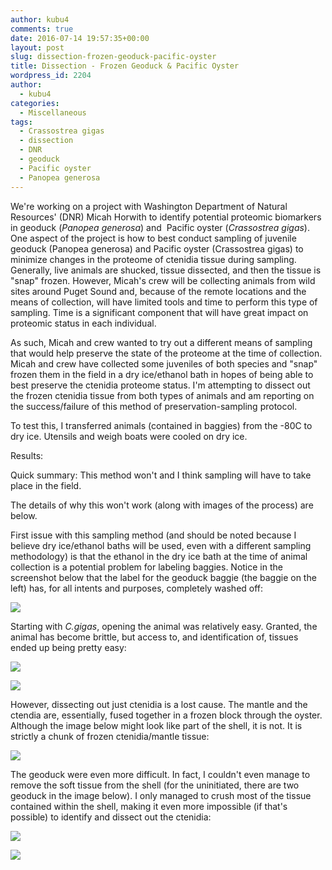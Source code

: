 ```yaml
---
author: kubu4
comments: true
date: 2016-07-14 19:57:35+00:00
layout: post
slug: dissection-frozen-geoduck-pacific-oyster
title: Dissection - Frozen Geoduck & Pacific Oyster
wordpress_id: 2204
author:
  - kubu4
categories:
  - Miscellaneous
tags:
  - Crassostrea gigas
  - dissection
  - DNR
  - geoduck
  - Pacific oyster
  - Panopea generosa
---
```


We're working on a project with Washington Department of Natural Resources' (DNR) Micah Horwith to identify potential proteomic biomarkers in geoduck (_Panopea generosa_) and  Pacific oyster (_Crassostrea gigas_). One aspect of the project is how to best conduct sampling of juvenile geoduck (Panopea generosa) and Pacific oyster (Crassostrea gigas) to minimize changes in the proteome of ctenidia tissue during sampling. Generally, live animals are shucked, tissue dissected, and then the tissue is "snap" frozen. However, Micah's crew will be collecting animals from wild sites around Puget Sound and, because of the remote locations and the means of collection, will have limited tools and time to perform this type of sampling. Time is a significant component that will have great impact on proteomic status in each individual.

As such, Micah and crew wanted to try out a different means of sampling that would help preserve the state of the proteome at the time of collection. Micah and crew have collected some juveniles of both species and "snap" frozen them in the field in a dry ice/ethanol bath in hopes of being able to best preserve the ctenidia proteome status. I'm attempting to dissect out the frozen ctenidia tissue from both types of animals and am reporting on the success/failure of this method of preservation-sampling protocol.

To test this, I transferred animals (contained in baggies) from the -80C to dry ice. Utensils and weigh boats were cooled on dry ice.



Results:

Quick summary: This method won't and I think sampling will have to take place in the field.

The details of why this won't work (along with images of the process) are below.



First issue with this sampling method (and should be noted because I believe dry ice/ethanol baths will be used, even with a different sampling methodology) is that the ethanol in the dry ice bath at the time of animal collection is a potential problem for labeling baggies. Notice in the screenshot below that the label for the geoduck baggie (the baggie on the left) has, for all intents and purposes, completely washed off:

[![](https://eagle.fish.washington.edu/Arabidopsis/DSC_1234.jpg)](http://eagle.fish.washington.edu/Arabidopsis/DSC_1234.jpg)





Starting with _C.gigas_, opening the animal was relatively easy. Granted, the animal has become brittle, but access to, and identification of, tissues ended up being pretty easy:

[![](https://eagle.fish.washington.edu/Arabidopsis/DSC_1235.jpg)](http://eagle.fish.washington.edu/Arabidopsis/DSC_1235.jpg)



[![](https://eagle.fish.washington.edu/Arabidopsis/DSC_1236.jpg)](http://eagle.fish.washington.edu/Arabidopsis/DSC_1236.jpg)







However, dissecting out just ctenidia is a lost cause. The mantle and the ctendia are, essentially, fused together in a frozen block through the oyster. Although the image below might look like part of the shell, it is not. It is strictly a chunk of frozen ctenidia/mantle tissue:



[![](https://eagle.fish.washington.edu/Arabidopsis/DSC_1237.jpg)](http://eagle.fish.washington.edu/Arabidopsis/DSC_1237.jpg)





The geoduck were even more difficult. In fact, I couldn't even manage to remove the soft tissue from the shell (for the uninitiated, there are two geoduck in the image below). I only managed to crush most of the tissue contained within the shell, making it even more impossible (if that's possible) to identify and dissect out the ctenidia:



[![](https://eagle.fish.washington.edu/Arabidopsis/DSC_1238.jpg)](http://eagle.fish.washington.edu/Arabidopsis/DSC_1238.jpg)





[![](https://eagle.fish.washington.edu/Arabidopsis/DSC_1239.jpg)](http://eagle.fish.washington.edu/Arabidopsis/DSC_1239.jpg)
